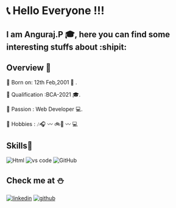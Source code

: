 # :telephone_receiver: Hello Everyone !!!
## I am Anguraj.P :mortar_board:, here you can find some interesting stuffs about :shipit:

## Overview :school_satchel:


:beginner: Born on: 12th Feb,2001 :hatching_chick: .

:beginner: Qualification :BCA-2021 :mortar_board:.

:beginner: Passion : Web Developer :computer:.

:beginner: Hobbies : :notes::headphones: :wavy_dash: :bike::checkered_flag: :wavy_dash: :computer:

## Skills:brain:
![Html](https://img.shields.io/badge/C-Embedded%20C-green)  ![vs code](https://img.shields.io/badge/Visual_Studio_Code-0078D4?style=for-the-badge&logo=visual%20studio%20code&logoColor=white) 
![GitHub](https://img.shields.io/badge/-GitHub-181717?style=flat-square&logo=github) 

## Check me at :snowman:
[![linkedin](https://img.shields.io/badge/LinkedIn-0077B5?style=for-the-badge&logo=linkedin&logoColor=white)](www.linkedin.com/in/angurajp) [![github](https://img.shields.io/badge/GitHub-100000?style=for-the-badge&logo=github&logoColor=white)](https://github.com/AngurajP)
